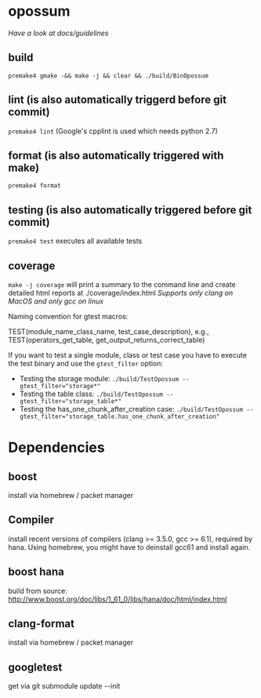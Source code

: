 # opossum

*Have a look at docs/guidelines*

## build
`premake4 gmake -&& make -j && clear && ./build/BinOpossum`

## lint (is also automatically triggerd before git commit)
`premake4 lint` (Google's cpplint is used which needs python 2.7)

## format (is also automatically triggered with make)
`premake4 format`

## testing (is also automatically triggered before git commit)
`premake4 test` executes all available tests

## coverage
`make -j coverage` will print a summary to the command line and create detailed html reports at ./coverage/index.html
*Supports only clang on MacOS and only gcc on linux*

Naming convention for gtest macros:

TEST(module_name_class_name, test_case_description), e.g., TEST(operators_get_table, get_output_returns_correct_table)

If you want to test a single module, class or test case you have to execute the test binary and use the `gtest_filter` option:

- Testing the storage module: `./build/TestOpossum --gtest_filter="storage*"`
- Testing the table class: `./build/TestOpossum --gtest_filter="storage_table*"`
- Testing the has_one_chunk_after_creation case: `./build/TestOpossum --gtest_filter="storage_table.has_one_chunk_after_creation"`

# Dependencies

## boost
install via homebrew / packet manager

## Compiler
install recent versions of compilers (clang >= 3.5.0, gcc >= 6.1), required by hana. Using homebrew, you might have to deinstall gcc61 and install again.

## boost hana
build from source: http://www.boost.org/doc/libs/1_61_0/libs/hana/doc/html/index.html

## clang-format
install via homebrew / packet manager

## googletest
get via git submodule update --init
